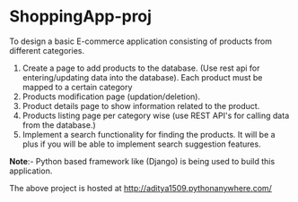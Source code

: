 # ShoppingApp-proj

To design a basic E-commerce application consisting of products from different categories. 

1) Create a page to add products to the database. (Use rest api for entering/updating data into the database). Each product must be mapped to a certain category
2) Products modification page (updation/deletion).
3) Product details page to show information related to the product.
4) Products listing page per category wise (use REST API's for calling data from the database.) 
5) Implement a search functionality for finding the products. It will be a plus if you will be able to implement search suggestion features.

**Note**:- Python based framework like (Django) is being used to build this application.

The above project is hosted at http://aditya1509.pythonanywhere.com/
